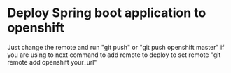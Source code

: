 # Deploy Spring boot application to openshift

Just change the remote and run "git push" or "git push openshift master" if you are using to next command to add remote to deploy
to set remote "git remote add openshift your_url"